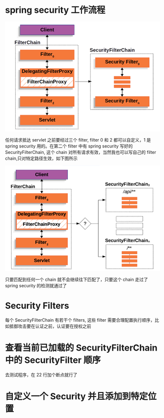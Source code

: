 # spring security 工作流程

![image](./image/security-filter-chain.png)

任何请求抵达 servlet 之前要经过三个 filter, filter 0 和 2 都可以自定义，1 是 spring security 用的。在第二个 filter 中有 spring security 写好的 SecurityFilterChain, 这个 chain 对所有请求有效，当然我也可以写自己的 filter chain,只对特定路径生效，如下图所示

![image1](./image//security-filter-chain-1.png)

只要匹配到任何一个 chain 就不会继续往下匹配了，只要这个 chain 走过了 spring security 的检测就通过了

# Security Filters

每个 SecurityFilterChain 有若干个 filters, 这些 filter 需要合理配置执行顺序，比如抵御攻击要在认证之前，认证要在授权之前

# 查看当前已加载的 SecurityFilterChain 中的 SecurityFilter 顺序

去测试程序，在 22 行加个断点就行了

# 自定义一个 Security 并且添加到特定位置
